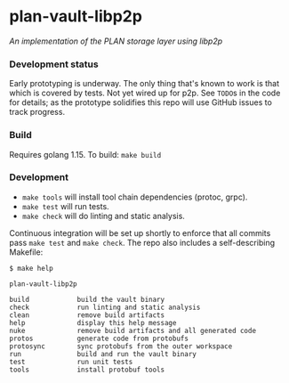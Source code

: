# plan-vault-libp2p

_An implementation of the PLAN storage layer using libp2p_

### Development status

Early prototyping is underway. The only thing that's known to work is
that which is covered by tests. Not yet wired up for p2p. See `TODO`s
in the code for details; as the prototype solidifies this repo will
use GitHub issues to track progress.

### Build

Requires golang 1.15. To build: `make build`

### Development

* `make tools` will install tool chain dependencies (protoc, grpc).
* `make test` will run tests.
* `make check` will do linting and static analysis.

Continuous integration will be set up shortly to enforce that all
commits pass `make test` and `make check`. The repo also includes a
self-describing Makefile:

```
$ make help

plan-vault-libp2p

build            build the vault binary
check            run linting and static analysis
clean            remove build artifacts
help             display this help message
nuke             remove build artifacts and all generated code
protos           generate code from protobufs
protosync        sync protobufs from the outer workspace
run              build and run the vault binary
test             run unit tests
tools            install protobuf tools
```
